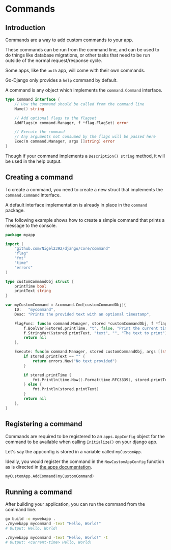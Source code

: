 # Commands

## Introduction

Commands are a way to add custom commands to your app.

These commands can be run from the command line, and can be used to do things like database migrations, or other tasks that need to be run outside of the normal request/response cycle.

Some apps, like the `auth` app, will come with their own commands.

Go-Django only provides a `help` command by default.

A command is any object which implements the `command.Command` interface.

```go
type Command interface {
    // How the command should be called from the command line
    Name() string

    // Add optional flags to the flagset
    AddFlags(m command.Manager, f *flag.FlagSet) error

    // Execute the command
    // Any arguments not consumed by the flags will be passed here
    Exec(m command.Manager, args []string) error
}
```

Though if your command implements a `Description() string` method, it will be used in the help output.

## Creating a command

To create a command, you need to create a new struct that implements the `command.Command` interface.

A default interface implementation is already in place in the `command` package.

The following example shows how to create a simple command that prints a message to the console.

```go
package myapp

import (
    "github.com/Nigel2392/django/core/command"
    "flag"
    "fmt"
    "time"
    "errors"
)

type customCommandObj struct {
    printTime bool
    printText string
}

var myCustomCommand = &command.Cmd[customCommandObj]{
    ID:   "mycommand",
    Desc: "Prints the provided text with an optional timestamp",

    FlagFunc: func(m command.Manager, stored *customCommandObj, f *flag.FlagSet) error {
        f.BoolVar(&stored.printTime, "t", false, "Print the current time")
        f.StringVar(&stored.printText, "text", "", "The text to print")
        return nil
    },

    Execute: func(m command.Manager, stored customCommandObj, args []string) error {
        if stored.printText == "" {
            return errors.New("No text provided")
        }

        if stored.printTime {
            fmt.Println(time.Now().Format(time.RFC3339), stored.printText)
        } else {
            fmt.Println(stored.printText)
        }
        return nil
    },
}
```

## Registering a command

Commands are required to be registered to an `apps.AppConfig` object for the command to be available when calling `Initialize()` on your django app.

Let's say the appconfig is stored in a variable called `myCustomApp`.

Ideally, you would register the command in the `NewCustomAppConfig` function as is directed in [the apps documentation](./apps.md#methods).

```go
myCustomApp.AddCommand(myCustomCommand)
```

## Running a command

After building your application, you can run the command from the command line.

```bash
go build -o mywebapp .
./mywebapp mycommand -text "Hello, World!"
# Output: Hello, World!

./mywebapp mycommand -text "Hello, World!" -t
# Output: <current-time> Hello, World!
```
